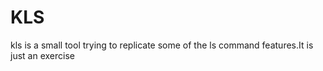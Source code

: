 # KLS

kls is a small tool trying to replicate some of the ls command features.It
is just an exercise
